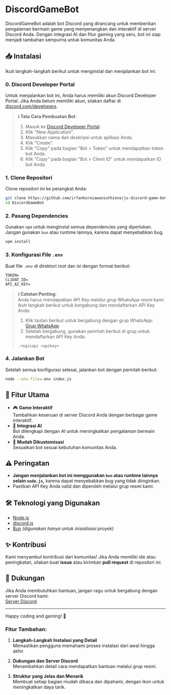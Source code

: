 # DiscordGameBot  

DiscordGameBot adalah bot Discord yang dirancang untuk memberikan pengalaman bermain game yang menyenangkan dan interaktif di server Discord Anda. Dengan integrasi AI dan fitur gaming yang seru, bot ini siap menjadi tambahan sempurna untuk komunitas Anda.  

## 📥 Instalasi  

Ikuti langkah-langkah berikut untuk menginstal dan menjalankan bot ini:  

### 0. Discord Developer Portal
Untuk menjalankan bot ini, Anda harus memiliki akun Discord Developer Portal. Jika Anda belum memiliki akun, silakan daftar di [discord.com/developers](https://discord.com/developers).
> **ℹ️ Tata Cara Pembuatan Bot**:
> 1. Masuk ke [Discord Developer Portal](https://discord.com/developers).
> 2. Klik "New Application".
> 3. Masukkan nama dan deskripsi untuk aplikasi Anda.
> 4. Klik "Create".
> 5. Klik "Copy" pada bagian "Bot > Token" untuk mendapatkan token bot Anda.
> 6. Klik "Copy" pada bagian "Bot > Client ID" untuk mendapatkan ID bot Anda.

### 1. Clone Repositori  
Clone repositori ini ke perangkat Anda:  
```bash  
git clone https://github.com/irfankurniawansuthiono/js-discord-game-bot.git
cd DiscordGameBot  
```  

### 2. Pasang Dependencies  
Gunakan `npm` untuk menginstal semua dependencies yang diperlukan. Jangan gunakan `bun` atau runtime lainnya, karena dapat menyebabkan bug.  
```bash  
npm install  
```  

### 3. Konfigurasi File `.env`  
Buat file `.env` di direktori root dan isi dengan format berikut:  
```  
TOKEN=  
CLIENT_ID=  
API_AI_KEY=  
```  

> **ℹ️ Catatan Penting**:  
> Anda harus mendapatkan API Key melalui grup WhatsApp resmi kami. Ikuti langkah berikut untuk bergabung dan mendaftarkan API Key Anda:  
>  
> 1. Klik tautan berikut untuk bergabung dengan grup WhatsApp:  
> [Grup WhatsApp](https://chat.whatsapp.com/F8ffS5sazP60LYpG0IACEE)  
> 2. Setelah bergabung, gunakan perintah berikut di grup untuk mendaftarkan API Key Anda:  
> ```  
> .regisapi <apikey>  
> ```  

### 4. Jalankan Bot  
Setelah semua konfigurasi selesai, jalankan bot dengan perintah berikut:  
```bash  
node --env-file=.env index.js  
```  

## 🚀 Fitur Utama  

- 🎮 **Game Interaktif**  
  Tambahkan keseruan di server Discord Anda dengan berbagai game interaktif.  
- 🤖 **Integrasi AI**  
  Bot dilengkapi dengan AI untuk meningkatkan pengalaman bermain Anda.  
- 🔧 **Mudah Dikustomisasi**  
  Sesuaikan bot sesuai kebutuhan komunitas Anda.  

## ⚠️ Peringatan  

- **Jangan menjalankan bot ini menggunakan `bun` atau runtime lainnya selain `node.js`,** karena dapat menyebabkan bug yang tidak diinginkan.  
- Pastikan API Key Anda valid dan diperoleh melalui grup resmi kami.  

## 🛠️ Teknologi yang Digunakan  

- [Node.js](https://nodejs.org)  
- [discord.js](https://discord.js.org)  
- [Bun](https://bun.sh) *(digunakan hanya untuk inisialisasi proyek)*  

## ✨ Kontribusi  

Kami menyambut kontribusi dari komunitas! Jika Anda memiliki ide atau peningkatan, silakan buat **issue** atau kirimkan **pull request** di repositori ini.  

## 💬 Dukungan  

Jika Anda membutuhkan bantuan, jangan ragu untuk bergabung dengan server Discord kami:  
[Server Discord](https://discord.gg/9GHsXstwM9)  

---  

Happy coding and gaming! 🎉  

### Fitur Tambahan:
1. **Langkah-Langkah Instalasi yang Detail**  
   Memastikan pengguna memahami proses instalasi dari awal hingga akhir.  

2. **Dukungan dan Server Discord**  
   Menambahkan detail cara mendapatkan bantuan melalui grup resmi.  

3. **Struktur yang Jelas dan Menarik**  
   Membuat setiap bagian mudah dibaca dan dipahami, dengan ikon untuk meningkatkan daya tarik.  
